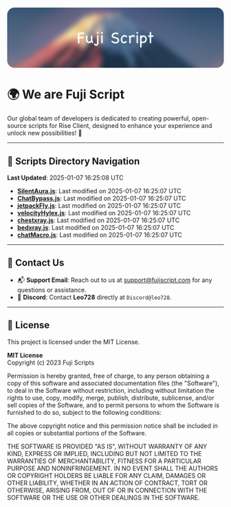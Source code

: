 ![Banner](.github/b.webp)

# 🌍 **We are Fuji Script**

Our global team of developers is dedicated to creating powerful, open-source scripts for Rise Client, designed to enhance your experience and unlock new possibilities! 🌟

---
<!-- SCRIPTS_NAVIGATION_START -->
## 📂 **Scripts Directory Navigation**

**Last Updated**: 2025-01-07 16:25:08 UTC

- **[SilentAura.js](scripts/SilentAura.js)**: Last modified on 2025-01-07 16:25:07 UTC
- **[ChatBypass.js](scripts/ChatBypass.js)**: Last modified on 2025-01-07 16:25:07 UTC
- **[jetpackFly.js](scripts/jetpackFly.js)**: Last modified on 2025-01-07 16:25:07 UTC
- **[velocityHylex.js](scripts/velocityHylex.js)**: Last modified on 2025-01-07 16:25:07 UTC
- **[chestxray.js](scripts/chestxray.js)**: Last modified on 2025-01-07 16:25:07 UTC
- **[bedxray.js](scripts/bedxray.js)**: Last modified on 2025-01-07 16:25:07 UTC
- **[chatMacro.js](scripts/chatMacro.js)**: Last modified on 2025-01-07 16:25:07 UTC

<!-- SCRIPTS_NAVIGATION_END -->

---

## 💬 **Contact Us**  
- 📬 **Support Email**: Reach out to us at [support@fujiscript.com](mailto:support@fujiscript.com) for any questions or assistance.  
- 💬 **Discord**: Contact **Leo728** directly at `Discord@leo728`.

---

## 📜 **License**

This project is licensed under the MIT License.  

**MIT License**  
Copyright (c) 2023 Fuji Scripts  

Permission is hereby granted, free of charge, to any person obtaining a copy of this software and associated documentation files (the "Software"), to deal in the Software without restriction, including without limitation the rights to use, copy, modify, merge, publish, distribute, sublicense, and/or sell copies of the Software, and to permit persons to whom the Software is furnished to do so, subject to the following conditions:  

The above copyright notice and this permission notice shall be included in all copies or substantial portions of the Software.  

THE SOFTWARE IS PROVIDED "AS IS", WITHOUT WARRANTY OF ANY KIND, EXPRESS OR IMPLIED, INCLUDING BUT NOT LIMITED TO THE WARRANTIES OF MERCHANTABILITY, FITNESS FOR A PARTICULAR PURPOSE AND NONINFRINGEMENT. IN NO EVENT SHALL THE AUTHORS OR COPYRIGHT HOLDERS BE LIABLE FOR ANY CLAIM, DAMAGES OR OTHER LIABILITY, WHETHER IN AN ACTION OF CONTRACT, TORT OR OTHERWISE, ARISING FROM, OUT OF OR IN CONNECTION WITH THE SOFTWARE OR THE USE OR OTHER DEALINGS IN THE SOFTWARE.  

